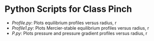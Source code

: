 # Python Scripts for Class Pinch

- *Profile.py*:       Plots equilibrium profiles versus radius, r
- *Profile1.py*:      Plots Mercier-stable equilibrium profiles versus radius, r
- *P.py*:             Plots pressure and pressure gradient profiles versus radius, r


